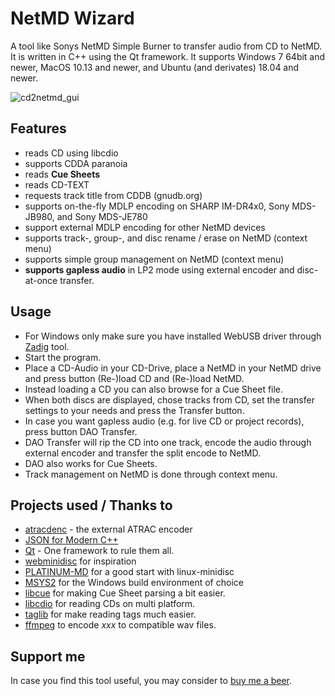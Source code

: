 # NetMD Wizard
A tool like Sonys NetMD Simple Burner to transfer audio from CD to NetMD. It is written in C++ using the Qt framework.
It supports Windows 7 64bit and newer, MacOS 10.13 and newer, and Ubuntu (and derivates) 18.04 and newer.

![cd2netmd_gui](https://github.com/Jo2003/cd2netmd_gui/releases/download/v.0.1.7.5/cd2netmd_gui_dark.png)

## Features ##
- reads CD using libcdio
- supports CDDA paranoia
- reads __Cue Sheets__
- reads CD-TEXT
- requests track title from CDDB (gnudb.org)
- supports on-the-fly MDLP encoding on SHARP IM-DR4x0, Sony MDS-JB980, and Sony MDS-JE780
- support external MDLP encoding for other NetMD devices
- supports track-, group-, and disc rename / erase on NetMD (context menu)
- supports simple group management on NetMD (context menu)
- __supports gapless audio__ in LP2 mode using external encoder and disc-at-once transfer.


## Usage ##
- For Windows only make sure you have installed WebUSB driver through [Zadig](https://zadig.akeo.ie/) tool.
- Start the program.
- Place a CD-Audio in your CD-Drive, place a NetMD in your NetMD drive and press button (Re-)load CD and (Re-)load NetMD.
- Instead loading a CD you can also browse for a Cue Sheet file.
- When both discs are displayed, chose tracks from CD, set the transfer settings to your needs and press the Transfer button.
- In case you want gapless audio (e.g. for live CD or project records), press button DAO Transfer.
- DAO Transfer will rip the CD into one track, encode the audio through external encoder and transfer the split encode to NetMD.
- DAO also works for Cue Sheets.
- Track management on NetMD is done through context menu. 

## Projects used / Thanks to ##
- [atracdenc](https://github.com/dcherednik/atracdenc) - the external ATRAC encoder
- [JSON for Modern C++](https://github.com/nlohmann/json)
- [Qt](https://qt.io) - One framework to rule them all.
- [webminidisc](https://github.com/cybercase/webminidisc) for inspiration
- [PLATINUM-MD](https://github.com/gavinbenda/platinum-md) for a good start with linux-minidisc
- [MSYS2](https://www.msys2.org/) for the Windows build environment of choice
- [libcue](https://github.com/Jo2003/libcue) for making Cue Sheet parsing a bit easier.
- [libcdio](https://www.gnu.org/software/libcdio/) for reading CDs on multi platform.
- [taglib](https://taglib.org/) for make reading tags much easier.
- [ffmpeg](https://www.ffmpeg.org/) to encode _xxx_ to compatible wav files. 

## Support me ##
In case you find this tool useful, you may consider to [buy me a beer](https://paypal.me/Jo2003).
